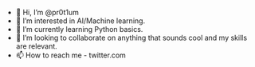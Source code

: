 - 👋 Hi, I’m @pr0t1um
- 👀 I’m interested in AI/Machine learning.
- 🌱 I’m currently learning Python basics.
- 💞️ I’m looking to collaborate on anything that sounds cool and my skills are relevant.
- 📫 How to reach me - twitter.com

<!---
pr0t1um/pr0t1um is a ✨ special ✨ repository because its `README.md` (this file) appears on your GitHub profile.
You can click the Preview link to take a look at your changes.
--->
